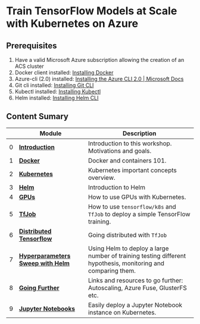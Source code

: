 # Train TensorFlow Models at Scale with Kubernetes on Azure

<!-- ## [Learning Objectives](./learningObjectives.md)
## [Presentation Content](./presentationContent.md)
## [Room Organization](./roomOrganization.md) -->

## Prerequisites

1. Have a valid Microsoft Azure subscription allowing the creation of an ACS cluster
1. Docker client installed: [Installing Docker](https://www.docker.com/community-edition)
1. Azure-cli  (2.0) installed: [Installing the Azure CLI 2.0 | Microsoft Docs](https://docs.microsoft.com/en-us/cli/azure/install-azure-cli?view=azure-cli-latest)
1. Git cli installed: [Installing Git CLI](https://git-scm.com/book/en/v2/Getting-Started-Installing-Git)
1. Kubectl installed: [Installing Kubectl](https://kubernetes.io/docs/tasks/tools/install-kubectl/)
1. Helm installed: [Installing Helm CLI](https://github.com/kubernetes/helm/blob/master/docs/install.md)


## Content Sumary

| | Module | Description |
| --- | --- | --- |
|0| **[Introduction](0-intro)** | Introduction to this workshop. Motivations and goals.|
|1| **[Docker](1-docker)** | Docker and containers 101.|
|2| **[Kubernetes](2-kubernetes)** | Kubernetes important concepts overview.|
|3| **[Helm](3-helm)** | Introduction to Helm |
|4| **[GPUs](4-gpus)** | How to use GPUs with Kubernetes.|
|5| **[TfJob](5-tfjob)** | How to use `tensorflow/k8s` and `TfJob` to deploy a simple TensorFlow training.|
|6| **[Distributed Tensorflow](6-distributed-tensorflow)** | Going distributed with `TfJob`|
|7| **[Hyperparameters Sweep with Helm](7-hyperparam-sweep)** | Using Helm to deploy a large number of training testing different hypothesis, monitoring and comparing them. |
|8| **[Going Further](8-going-further)** | Links and resources to go further: Autoscaling, Azure Fuse, GlusterFS etc. |
|9| **[Jupyter Notebooks](9-jupyter)** | Easily deploy a Jupyter Notebook instance on Kubernetes. |
